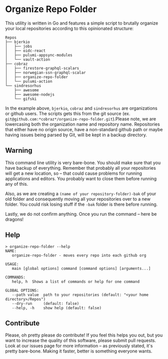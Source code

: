 # Organize Repo Folder

This utility is written in Go and features a simple script to brutally organize your local repositories according to this opinionated structure:

```shell
Repos
├── bjerkio
│   ├── jobs
│   ├── oidc-react
│   ├── pulumi-appsync-modules
│   └── vault-action
├── cobraz
│   ├── firestore-graphql-scalars
│   ├── norwegian-ssn-graphql-scalar
│   ├── organize-repo-folder
│   └── pulumi-action
└── sindresorhus
    ├── awesome
    ├── awesome-nodejs
    └── gifski
```

In the example above, `bjerkio`, `cobraz` and `sindresorhus` are organizations or github users.
The scripts gets this from the git source (ex. `git@github.com:*cobraz*/organize-repo-folder.git`).Please note, we are lowercasing both the organization name and repository name. Repositories that either have no origin source, have a non-standard github path or maybe having issues being parsed by Git, will be kept in a backup directory.

## Warning

This command line utility is very bare-bone. You should make sure that you have backup of everything. Remember that probably all your repositories will get a new location, so – that
could cause problems for running applications and editors. You probably want to close them before running any of this.

Also, as we are creating a `(name of your repository-folder)-bak` of your old folder and consequently moving all your repositories over to a new folder. You could risk losing stuff if the `-bak` folder is there before running.

Lastly, we do not confirm anything. Once you run the command – here be dragons!

## Help

```shell
> organize-repo-folder --help
NAME:
   organize-repo-folder - moves every repo into each github org

USAGE:
   main [global options] command [command options] [arguments...]

COMMANDS:
   help, h  Shows a list of commands or help for one command

GLOBAL OPTIONS:
   --path value  path to your repositories (default: "<your home directory>/Repos")
   --dry-run     (default: false)
   --help, -h    show help (default: false)
```

## Contribute

Please, oh pretty please do contribute! If you feel this helps you out, but you want to increase the quality of this software, please submit pull requests. Look at our issues page for more information – as previously stated, it's pretty bare-bone. Making it faster, better is something everyone wants.